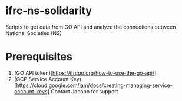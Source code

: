 # ifrc-ns-solidarity
Scripts to get data from GO API and analyze the connections between National Societies (NS)

# Prerequisites
1. (GO API token)[https://ifrcgo.org/how-to-use-the-go-api/]
2. (GCP Service Account Key)[https://cloud.google.com/iam/docs/creating-managing-service-account-keys]
Contact Jacopo for support
